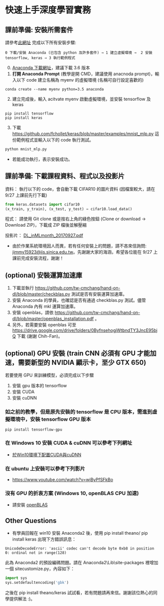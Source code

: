 # 快速上手深度學習實務
## 課前準備: 安裝所需套件
請參考[此網址](http://tensorflowkeras.blogspot.tw/2017/08/tensorflowkeraswindows_29.html?m=1) 完成以下所有安裝步驟:
```
0 下載/安裝 Anaconda (已包含 python 及許多套件) → 1 建立虛擬環境 →  2 安裝 tensorflow, keras → 3 執行範例程式
```

0. [Anaconda 下載網址](https://www.anaconda.com/download/)，建議下載 3.6 版本
1. **打開 Anaconda Prompt** (教學是開 CMD，建議使用 anacnoda prompt)，輸入以下 code 建立名稱為 myenv 的虛擬環境 (名稱可自行設定喜歡的)
```
conda create --name myenv python=3.5 anaconda
```
2. 建立完成後，輸入 acitvate myenv 啟動虛擬環境，並安裝 tensorflow 及 keras
```
pip install tensorflow 
pip install keras
```
3. 下載 https://github.com/fchollet/keras/blob/master/examples/mnist_mlp.py 這份範例程式並輸入以下的 code 執行測試。
```python
python mnist_mlp.py
```
+ 若能成功執行，表示安裝成功。

## 課前準備: 下載課程資料、程式以及投影片
資料：
執行以下的 code，會自動下載 CIFAR10 的圖片資料 (因檔案較大，請在 9/27 上課前先行下載)
```python
from keras.datasets import cifar10
(x_train, y_train), (x_test, y_test) = cifar10.load_data()
```
程式：
請使用 Git clone 或是按右上角的綠色按鈕 (Clone or download → Download ZIP)，下載成 ZIP 檔後並解壓縮

投影片：
[DL_inMLmonth_20170927.pdf](https://drive.google.com/file/d/0B6jc8Shz_UZVRUtESmIzV2RLYUk/view?usp=sharing)

+ 由於作業系統環境因人而異，若有任何安裝上的問題，請不吝來信詢問: jimmy15923@iis.sinica.edu.tw。先謝謝大家的海涵，希望各位能在 9/27 上課前完成安裝流程，謝謝！

## (optional) 安裝運算加速庫
1. 下載並執行 https://github.com/tw-cmchang/hand-on-dl/blob/master/checkblas.py 測試是否有安裝運算加速庫。
2. 安裝 Anaconda 的學員，也確認是否有通過 checkblas.py 測試。儘管 Anaconda 內有 mkl 運算加速庫。
3. 安裝 openblas，請依 https://github.com/tw-cmchang/hand-on-dl/blob/master/openblas_installation.pdf 。
4. 另外，若需要安裝 openblas 可至 https://drive.google.com/drive/folders/0ByfnsehogjWtbndTY3JncE95bjQ 下載 (謝謝 Chih-Fan)。

## (optional) GPU 安裝 (train CNN 必須有 GPU 才能加速，需要新型的 NVIDIA 顯示卡，至少 GTX 650)
若要使用 GPU 來訓練模型，必須完成以下步驟
1. 安裝 gpu 版本的 tensorflow
2. 安裝 CUDA
3. 安裝 cuDNN

### 如之前的教學，但是原先安裝的 tensorflow 是 CPU 版本，需進到虛擬環境中，安裝 tensorflow GPU 版本
```
pip install tensorflow-gpu
```

### 在 Windows 10 安裝 CUDA & cuDNN 可以參考下列網址
* [於Win10環境下配置CUDA與cuDNN](https://rreadmorebooks.blogspot.tw/2017/04/win10cudacudnn.html)

### 在 ubuntu 上安裝可以參考下列影片
* https://www.youtube.com/watch?v=wjByPfSFkBo

### 沒有 GPU 的折衷方案 (Windows 10, openBLAS CPU 加速)
* 請安裝 [openBLAS](https://github.com/chihfanhsu/dnn_hand_by_hand/blob/master/openblas_install.pdf)

## Other Questions
+ 有學員回報在 win10 安裝 Anaconda2 後，使用 pip install theano/ pip install keras 出現下方錯誤訊息：
```pyhon
UnicodeDecodeError: 'ascii' codec can't decode byte 0xb8 in position 0: ordinal not in range(128)
```
此為 Anaconda2 的預設編碼問題。請在 Anaconda2\Lib\site-packages 裡增加一個 sitecustomize.py，內容如下：
```python
import sys 
sys.setdefaultencoding('gbk')
```
之後在 pip install theano/keras 試試看，若有問題請再來信。謝謝該位熱心的同學提供解法 :)。

